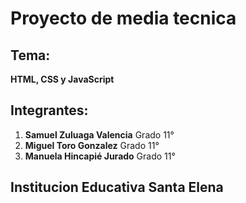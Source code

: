 # Proyecto de media tecnica

## Tema:
**HTML, CSS y JavaScript**

## Integrantes:
1. **Samuel Zuluaga Valencia** Grado 11°
2. **Miguel Toro Gonzalez** Grado 11°
3. **Manuela Hincapié Jurado** Grado 11°

## Institucion Educativa Santa Elena
